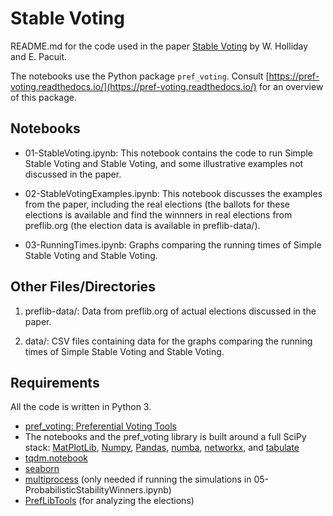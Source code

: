 
# Stable Voting

README.md for the code used in the paper [Stable Voting](https://arxiv.org/abs/2108.00542) by W. Holliday and E. Pacuit.

The notebooks use the Python package ``pref_voting``.   Consult [https://pref-voting.readthedocs.io/](https://pref-voting.readthedocs.io/) for an overview of this package.  

## Notebooks

* 01-StableVoting.ipynb: This notebook contains the code to run Simple Stable Voting and Stable Voting, and some illustrative examples not discussed in the paper. 

* 02-StableVotingExamples.ipynb: This notebook discusses the examples from the paper, including the real elections (the ballots for these elections is available and find the winnners in real elections from preflib.org (the election data is available in preflib-data/). 

* 03-RunningTimes.ipynb: Graphs comparing the running times of Simple Stable Voting and Stable Voting. 



## Other Files/Directories

1. preflib-data/: Data from preflib.org of actual elections discussed in the paper. 

2. data/: CSV files containing data for the graphs comparing the running times of Simple Stable Voting and Stable Voting. 

## Requirements

All the code is written in Python 3. 

- [pref_voting: Preferential Voting Tools](https://pref-voting.readthedocs.io/en/latest/)
- The notebooks and the pref_voting library is built around a full SciPy stack: [MatPlotLib](https://matplotlib.org/), [Numpy](https://numpy.org/), [Pandas](https://pandas.pydata.org/), [numba](http://numba.pydata.org/), [networkx](https://networkx.org/), and [tabulate](https://github.com/astanin/python-tabulate)
- [tqdm.notebook](https://github.com/tqdm/tqdm)
- [seaborn](https://seaborn.pydata.org/)  
- [multiprocess](https://pypi.org/project/multiprocess/) (only needed if running the simulations in  05-ProbabilisticStabilityWinners.ipynb) 
- [PrefLibTools](https://github.com/PrefLib/preflibtools) (for analyzing the elections)


 

```python

```
